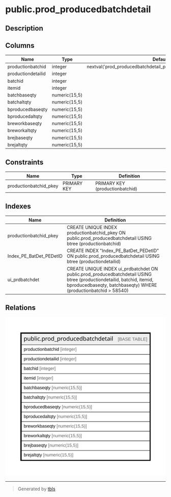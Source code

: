 # public.prod_producedbatchdetail

## Description

## Columns

| Name | Type | Default | Nullable | Children | Parents | Comment |
| ---- | ---- | ------- | -------- | -------- | ------- | ------- |
| productionbatchid | integer | nextval('prod_producedbatchdetail_productionbatchid_seq'::regclass) | false |  |  |  |
| productiondetailid | integer |  | true |  |  |  |
| batchid | integer |  | true |  |  |  |
| itemid | integer |  | true |  |  |  |
| batchbaseqty | numeric(15,5) |  | true |  |  |  |
| batchaltqty | numeric(15,5) |  | true |  |  |  |
| bproducedbaseqty | numeric(15,5) |  | true |  |  |  |
| bproducedaltqty | numeric(15,5) |  | true |  |  |  |
| breworkbaseqty | numeric(15,5) |  | true |  |  |  |
| breworkaltqty | numeric(15,5) |  | true |  |  |  |
| brejbaseqty | numeric(15,5) |  | true |  |  |  |
| brejaltqty | numeric(15,5) |  | true |  |  |  |

## Constraints

| Name | Type | Definition |
| ---- | ---- | ---------- |
| productionbatchid_pkey | PRIMARY KEY | PRIMARY KEY (productionbatchid) |

## Indexes

| Name | Definition |
| ---- | ---------- |
| productionbatchid_pkey | CREATE UNIQUE INDEX productionbatchid_pkey ON public.prod_producedbatchdetail USING btree (productionbatchid) |
| Index_PE_BatDet_PEDetID | CREATE INDEX "Index_PE_BatDet_PEDetID" ON public.prod_producedbatchdetail USING btree (productiondetailid) |
| ui_prdbatchdet | CREATE UNIQUE INDEX ui_prdbatchdet ON public.prod_producedbatchdetail USING btree (productiondetailid, batchid, itemid, bproducedbaseqty, batchbaseqty) WHERE (productionbatchid > 58540) |

## Relations

![er](public.prod_producedbatchdetail.svg)

---

> Generated by [tbls](https://github.com/k1LoW/tbls)
